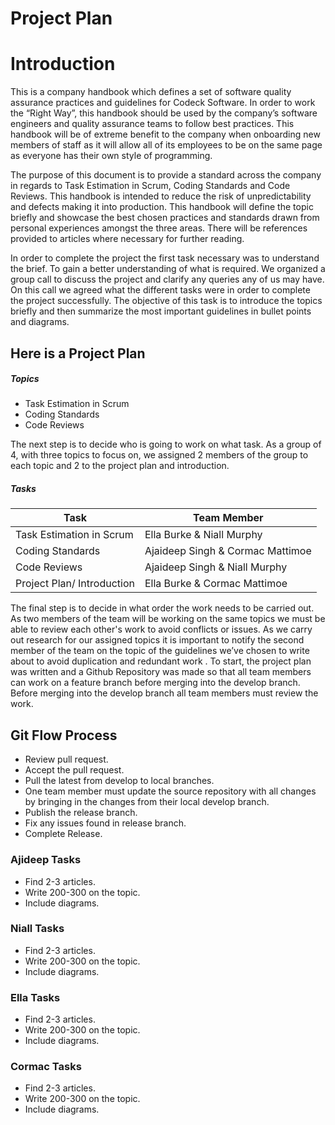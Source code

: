 # Project Plan

# Introduction
This is a company handbook which defines a set of software quality assurance practices and guidelines for Codeck Software. In order to work the “Right Way”, this handbook should be used by the company’s software engineers and quality assurance teams to follow best practices. This handbook will be of extreme benefit to the company when onboarding new members of staff as it will allow all of its employees to be on the same page as everyone has their own style of programming.

The purpose of this document is to provide a standard across the company in regards to Task Estimation in Scrum, Coding Standards and Code Reviews. This handbook is intended to reduce the risk of unpredictability and defects making it into production. This handbook will define the topic briefly and showcase the best chosen practices and standards drawn from personal experiences amongst the three areas. There will be references provided to articles where necessary for further reading.


In order to complete the project the first task necessary was to understand the brief. To gain a better understanding of what is required. We organized a group call to discuss the project and clarify any queries any of us may have. On this call we agreed what the different tasks were in order to complete the project successfully. 
The objective of this task is to introduce the topics briefly and then summarize the most important guidelines in bullet points and diagrams.

## Here is a Project Plan

##### Topics

- Task Estimation in Scrum
- Coding Standards
- Code Reviews

The next step is to decide who is going to work on what task. As a group of 4, with three topics to focus on, we assigned 2 members of the group to each topic and 2 to the project plan and introduction.
##### Tasks
| Task | Team Member |
| ------ | ------ |
| Task Estimation in Scrum | Ella Burke & Niall Murphy|
| Coding Standards | Ajaideep Singh & Cormac Mattimoe|
| Code Reviews | Ajaideep Singh & Niall Murphy |
| Project Plan/ Introduction | Ella Burke & Cormac Mattimoe|

The final step is to decide in what order the work needs to be carried out. As two members of the team will be working on the same topics we must be able to review each other's work to avoid conflicts or issues. As we carry out research for our assigned topics it is important to notify the second member of the team on the topic of the guidelines we’ve chosen to write about to avoid duplication and redundant work . To start, the project plan was written and a Github Repository was made so that all team members can work on a feature branch before merging into the develop branch. Before merging into the develop branch all team members must review the work.



## Git Flow Process

- Review pull request.
- Accept the pull request.
- Pull the latest from develop to local branches.
- One team member must update the source repository with all changes by bringing in the changes from their  local develop branch.
- Publish the release branch.
- Fix any issues found in release branch.
- Complete Release.

###  Ajideep Tasks

* Find 2-3 articles.
* Write 200-300 on the topic.
* Include diagrams.

### Niall Tasks

* Find 2-3 articles.
* Write 200-300 on the topic.
* Include diagrams.

### Ella Tasks

* Find 2-3 articles.
* Write 200-300 on the topic.
* Include diagrams.

### Cormac Tasks

* Find 2-3 articles. 
* Write 200-300 on the topic.
* Include diagrams.
